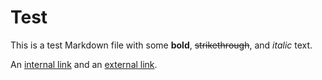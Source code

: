 # Test

This is a test Markdown file with some **bold**, ~~strikethrough~~, and *italic* text.

An [internal link](./something) and an [external link](https://github.com/rtthw/data).
